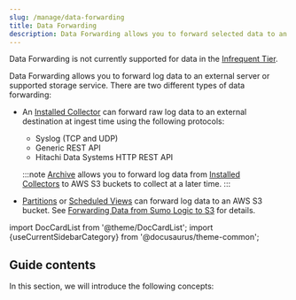 ```yaml
---
slug: /manage/data-forwarding
title: Data Forwarding
description: Data Forwarding allows you to forward selected data to an external server or Amazon S3.
---
```



Data Forwarding is not currently supported for data in the [Infrequent Tier](../partitions-data-tiers/data-tiers.md).

Data Forwarding allows you to forward log data to an external server or supported storage service. There are two different types of data forwarding: 

* An [Installed Collector](docs/send-data/installed-collectors) can forward raw log data to an external destination at ingest time using the following protocols:
    * Syslog (TCP and UDP)
    * Generic REST API
    * Hitachi Data Systems HTTP REST API

    :::note
    [Archive](../archive.md) allows you to forward log data from [Installed Collectors](docs/send-data/installed-collectors) to AWS S3 buckets to collect at a later time.
    :::

* [Partitions](/docs/manage/partitions-data-tiers) or [Scheduled Views](/docs/manage/scheduled-views) can forward log data to an AWS S3 bucket. See [Forwarding Data from Sumo Logic to S3](amazon-s3-bucket.md) for details.  

import DocCardList from '@theme/DocCardList';
import {useCurrentSidebarCategory} from '@docusaurus/theme-common';

## Guide contents

In this section, we will introduce the following concepts:

<DocCardList items={useCurrentSidebarCategory().items}/>
